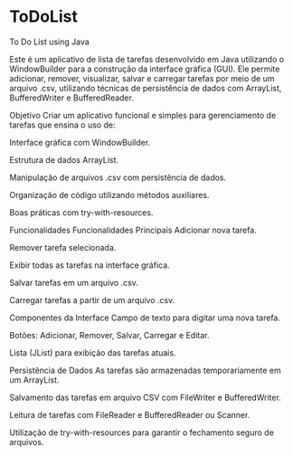 # ToDoList
To Do List using Java

Este é um aplicativo de lista de tarefas desenvolvido em Java utilizando o WindowBuilder para a construção da interface gráfica (GUI). Ele permite adicionar, remover, visualizar, salvar e carregar tarefas por meio de um arquivo .csv, utilizando técnicas de persistência de dados com ArrayList, BufferedWriter e BufferedReader.

Objetivo
Criar um aplicativo funcional e simples para gerenciamento de tarefas que ensina o uso de:

Interface gráfica com WindowBuilder.

Estrutura de dados ArrayList<String>.

Manipulação de arquivos .csv com persistência de dados.

Organização de código utilizando métodos auxiliares.

Boas práticas com try-with-resources.

Funcionalidades
Funcionalidades Principais
Adicionar nova tarefa.

Remover tarefa selecionada.

Exibir todas as tarefas na interface gráfica.

Salvar tarefas em um arquivo .csv.

Carregar tarefas a partir de um arquivo .csv.

Componentes da Interface
Campo de texto para digitar uma nova tarefa.

Botões: Adicionar, Remover, Salvar, Carregar e Editar.

Lista (JList) para exibição das tarefas atuais.

Persistência de Dados
As tarefas são armazenadas temporariamente em um ArrayList<String>.

Salvamento das tarefas em arquivo CSV com FileWriter e BufferedWriter.

Leitura de tarefas com FileReader e BufferedReader ou Scanner.

Utilização de try-with-resources para garantir o fechamento seguro de arquivos.

